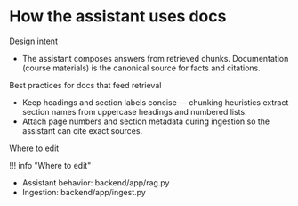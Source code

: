 # How the assistant uses docs

Design intent

- The assistant composes answers from retrieved chunks. Documentation (course materials) is the canonical source for facts and citations.

Best practices for docs that feed retrieval

- Keep headings and section labels concise — chunking heuristics extract section names from uppercase headings and numbered lists.
- Attach page numbers and section metadata during ingestion so the assistant can cite exact sources.

Where to edit

!!! info "Where to edit"
- Assistant behavior: backend/app/rag.py
- Ingestion: backend/app/ingest.py
